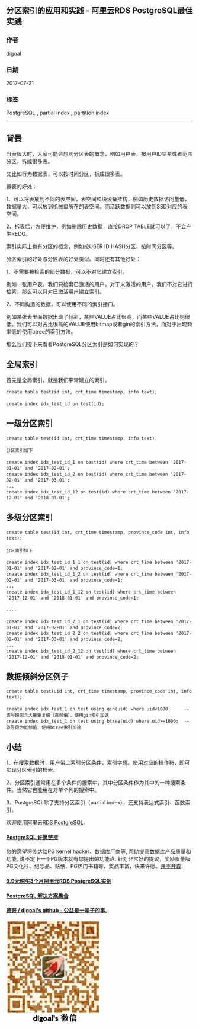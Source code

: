 ## 分区索引的应用和实践 - 阿里云RDS PostgreSQL最佳实践  
                     
### 作者                      
digoal                     
                       
### 日期                       
2017-07-21                 
                                
### 标签                
PostgreSQL , partial index , partition index     
                
----                
                 
## 背景  
当表很大时，大家可能会想到分区表的概念，例如用户表，按用户ID哈希或者范围分区，拆成很多表。  
  
又比如行为数据表，可以按时间分区，拆成很多表。  
  
拆表的好处：  
  
1、可以将表放到不同的表空间，表空间和块设备挂钩，例如历史数据访问量低，数据量大，可以放到机械盘所在的表空间。而活跃数据则可以放到SSD对应的表空间。  
  
2、拆表后，方便维护，例如删除历史数据，直接DROP TABLE就可以了，不会产生REDO。  
  
索引实际上也有分区的概念，例如按USER ID HASH分区，按时间分区等。  
  
分区索引的好处与分区表的好处类似。同时还有其他好处：  
  
1、不需要被检索的部分数据，可以不对它建立索引。  
  
例如一张用户表，我们只检索已激活的用户，对于未激活的用户，我们不对它进行检索，那么可以只对已激活用户建立索引。  
  
2、不同构造的数据，可以使用不同的索引接口。  
  
例如某张表里面数据出现了倾斜，某些VALUE占比很高，而某些VALUE占比则很低。我们可以对占比很高的VALUE使用bitmap或者gin的索引方法，而对于出现频率低的使用btree的索引方法。  
  
那么我们接下来看看PostgreSQL分区索引是如何实现的？  
  
## 全局索引  
  
首先是全局索引，就是我们平常建立的索引。  
  
```  
create table test(id int, crt_time timestamp, info text);  
  
create index idx_test_id on test(id);  
```  
  
## 一级分区索引  
  
```  
create table test(id int, crt_time timestamp, info text);  
  
分区索引如下  
  
create index idx_test_id_1 on test(id) where crt_time between '2017-01-01' and '2017-02-01';  
create index idx_test_id_2 on test(id) where crt_time between '2017-02-01' and '2017-03-01';  
...  
create index idx_test_id_12 on test(id) where crt_time between '2017-12-01' and '2018-01-01';  
```  
  
## 多级分区索引  
  
```  
create table test(id int, crt_time timestamp, province_code int, info text);  
  
分区索引如下  
  
create index idx_test_id_1_1 on test(id) where crt_time between '2017-01-01' and '2017-02-01' and province_code=1;  
create index idx_test_id_1_2 on test(id) where crt_time between '2017-02-01' and '2017-03-01' and province_code=1;  
...  
create index idx_test_id_1_12 on test(id) where crt_time between '2017-12-01' and '2018-01-01' and province_code=1;  
  
....  
  
create index idx_test_id_2_1 on test(id) where crt_time between '2017-01-01' and '2017-02-01' and province_code=2;  
create index idx_test_id_2_2 on test(id) where crt_time between '2017-02-01' and '2017-03-01' and province_code=2;  
...  
create index idx_test_id_2_12 on test(id) where crt_time between '2017-12-01' and '2018-01-01' and province_code=2;  
```  
  
## 数据倾斜分区例子  
  
```  
create table test(uid int, crt_time timestamp, province_code int, info text);  
  
create index idx_test_1 on test using gin(uid) where uid<1000;     -- 该号段包含大量重复值（高频值），使用gin索引加速  
create index idx_test_1 on test using btree(uid) where uid>=1000;  -- 该号段为低频值，使用btree索引加速  
```  
  
## 小结  
1、在搜索数据时，用户带上索引分区条件，索引字段。使用对应的操作符，即可实现分区索引的检索。  
  
2、分区索引通常用在多个条件的搜索中，其中分区条件作为其中的一种搜索条件。当然它也能用在对单个列的搜索中。  
  
3、PostgreSQL除了支持分区索引（partial index），还支持表达式索引、函数索引。  
  
欢迎使用[阿里云RDS PostgreSQL](https://www.aliyun.com/product/rds/postgresql)。  
  
  
  
  
  
  
  
  
  
  
  
  
  
  
  
  
  
  
  
  
  
  
  
  
  
  
  
  
  
  
  
  
  
  
  
  
  
  
  
  
  
  
  
  
  
  
  
  
  
  
  
  
  
  
  
  
  
  
  
  
  
  
  
  
  
  
  
  
  
  
  
  
  
#### [PostgreSQL 许愿链接](https://github.com/digoal/blog/issues/76 "269ac3d1c492e938c0191101c7238216")
您的愿望将传达给PG kernel hacker、数据库厂商等, 帮助提高数据库产品质量和功能, 说不定下一个PG版本就有您提出的功能点. 针对非常好的提议，奖励限量版PG文化衫、纪念品、贴纸、PG热门书籍等，奖品丰富，快来许愿。[开不开森](https://github.com/digoal/blog/issues/76 "269ac3d1c492e938c0191101c7238216").  
  
  
#### [9.9元购买3个月阿里云RDS PostgreSQL实例](https://www.aliyun.com/database/postgresqlactivity "57258f76c37864c6e6d23383d05714ea")
  
  
#### [PostgreSQL 解决方案集合](https://yq.aliyun.com/topic/118 "40cff096e9ed7122c512b35d8561d9c8")
  
  
#### [德哥 / digoal's github - 公益是一辈子的事.](https://github.com/digoal/blog/blob/master/README.md "22709685feb7cab07d30f30387f0a9ae")
  
  
![digoal's wechat](../pic/digoal_weixin.jpg "f7ad92eeba24523fd47a6e1a0e691b59")
  
